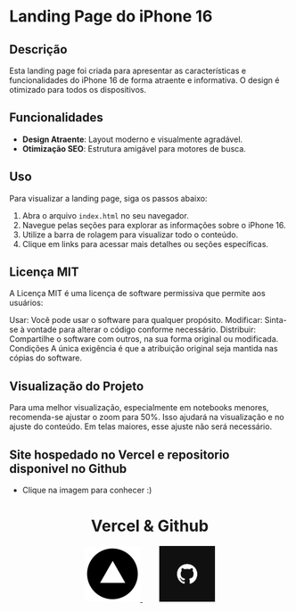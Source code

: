 # Landing Page do iPhone 16

## Descrição

Esta landing page foi criada para apresentar as características e funcionalidades do iPhone 16 de forma atraente e informativa. O design é otimizado para todos os dispositivos.

## Funcionalidades

- **Design Atraente**: Layout moderno e visualmente agradável.
- **Otimização SEO**: Estrutura amigável para motores de busca.

## Uso

Para visualizar a landing page, siga os passos abaixo:

1. Abra o arquivo `index.html` no seu navegador.
2. Navegue pelas seções para explorar as informações sobre o iPhone 16.
3. Utilize a barra de rolagem para visualizar todo o conteúdo.
4. Clique em links para acessar mais detalhes ou seções específicas.

## Licença MIT

A Licença MIT é uma licença de software permissiva que permite aos usuários:

Usar: Você pode usar o software para qualquer propósito.
Modificar: Sinta-se à vontade para alterar o código conforme necessário.
Distribuir: Compartilhe o software com outros, na sua forma original ou modificada.
Condições
A única exigência é que a atribuição original seja mantida nas cópias do software.

## Visualização do Projeto
Para uma melhor visualização, especialmente em notebooks menores, recomenda-se ajustar o zoom para 50%. Isso ajudará na visualização e no ajuste do conteúdo. Em telas maiores, esse ajuste não será necessário.

## Site hospedado no Vercel e repositorio disponivel no Github

- Clique na imagem para conhecer :)

<div style="text-align: center">
<h1>Vercel & Github</h1>
<a href="https://atv-03-pw-1-omega.vercel.app/" style="margin-right: 30px;">
  <img src="logo-vercel.png" alt="Imagem do Vercel" width="100" height="100">
</a>
<a href="https://github.com/jvitor5555/ATV03PW1.git">
  <img src="github.png" alt="Texto alternativo 2" width="100" height="100">
</a>
</div>

